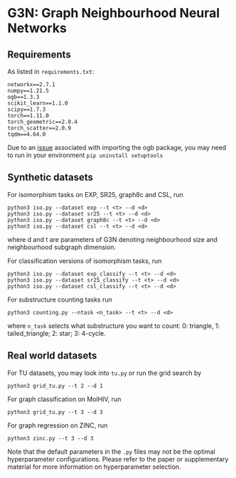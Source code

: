 # G3N: Graph Neighbourhood Neural Networks

## Requirements
As listed in `requirements.txt`:
```
networkx==2.7.1
numpy==1.21.5
ogb==1.3.3
scikit_learn==1.1.0
scipy==1.7.3
torch==1.11.0
torch_geometric==2.0.4
torch_scatter==2.0.9
tqdm==4.64.0
```

Due to an [issue](https://github.com/snap-stanford/ogb/issues/329) associated with importing the ogb package, you may need to run in your environment `pip uninstall setuptools`

## Synthetic datasets
For isomorphism tasks on EXP, SR25, graph8c and CSL, run 
```
python3 iso.py --dataset exp --t <t> --d <d>
python3 iso.py --dataset sr25 --t <t> --d <d>
python3 iso.py --dataset graph8c --t <t> --d <d>
python3 iso.py --dataset csl --t <t> --d <d>
```
where d and t are parameters of G3N denoting neighbourhood size and neighbourhood subgraph dimension.

For classification versions of isomorphism tasks, run 
```
python3 iso.py --dataset exp_classify --t <t> --d <d>
python3 iso.py --dataset sr25_classify --t <t> --d <d>
python3 iso.py --dataset csl_classify --t <t> --d <d>
```

For substructure counting tasks run 
```
python3 counting.py --ntask <n_task> --t <t> --d <d>
```
where `n_task` selects what substructure you want to count: 0: triangle, 1: tailed_triangle; 2: star; 3: 4-cycle.

## Real world datasets
For TU datasets, you may look into `tu.py` or run the grid search by
```
python3 grid_tu.py --t 2 --d 1
```

For graph classification on MolHIV, run
```
python3 grid_tu.py --t 3 --d 3
```

For graph regression on ZINC, run 
```
python3 zinc.py --t 3 --d 3
```

Note that the default parameters in the `.py` files may not be the optimal hyperparameter configurations. Please refer to the paper or supplementary material for more information on hyperparameter selection.
